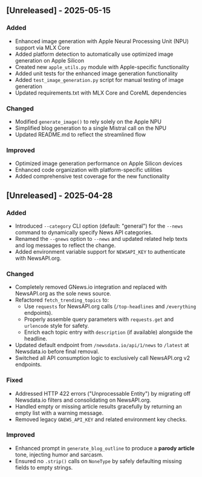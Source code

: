 
## [Unreleased] - 2025-05-15

### Added
- Enhanced image generation with Apple Neural Processing Unit (NPU) support via MLX Core
- Added platform detection to automatically use optimized image generation on Apple Silicon
- Created new `apple_utils.py` module with Apple-specific functionality
- Added unit tests for the enhanced image generation functionality
- Added `test_image_generation.py` script for manual testing of image generation
- Updated requirements.txt with MLX Core and CoreML dependencies

### Changed
- Modified `generate_image()` to rely solely on the Apple NPU
- Simplified blog generation to a single Mistral call on the NPU
- Updated README.md to reflect the streamlined flow

### Improved
- Optimized image generation performance on Apple Silicon devices
- Enhanced code organization with platform-specific utilities
- Added comprehensive test coverage for the new functionality

## [Unreleased] - 2025-04-28

### Added
- Introduced `--category` CLI option (default: "general") for the `--news` command to dynamically specify News API categories.
- Renamed the `--gnews` option to `--news` and updated related help texts and log messages to reflect the change.
- Added environment variable support for `NEWSAPI_KEY` to authenticate with NewsAPI.org.

### Changed
- Completely removed GNews.io integration and replaced with NewsAPI.org as the sole news source.
- Refactored `fetch_trending_topics` to:
  - Use `requests` for NewsAPI.org calls (`/top-headlines` and `/everything` endpoints).
  - Properly assemble query parameters with `requests.get` and `urlencode` style for safety.
  - Enrich each topic entry with `description` (if available) alongside the headline.
- Updated default endpoint from `/newsdata.io/api/1/news` to `/latest` at Newsdata.io before final removal.
- Switched all API consumption logic to exclusively call NewsAPI.org v2 endpoints.

### Fixed
- Addressed HTTP 422 errors ("Unprocessable Entity") by migrating off Newsdata.io filters and consolidating on NewsAPI.org.
- Handled empty or missing article results gracefully by returning an empty list with a warning message.
- Removed legacy `GNEWS_API_KEY` and related environment key checks.

### Improved
- Enhanced prompt in `generate_blog_outline` to produce a **parody article** tone, injecting humor and sarcasm.
- Ensured no `.strip()` calls on `NoneType` by safely defaulting missing fields to empty strings.